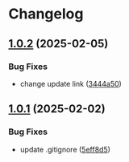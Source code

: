 # Changelog

## [1.0.2](https://github.com/untrustedmodders/dynhook/compare/v1.0.1...v1.0.2) (2025-02-05)


### Bug Fixes

* change update link ([3444a50](https://github.com/untrustedmodders/dynhook/commit/3444a503a5f99bf84bfbf4efaa3f1f37f88c7cda))

## [1.0.1](https://github.com/untrustedmodders/dynhook/compare/v1.0.0...v1.0.1) (2025-02-02)


### Bug Fixes

* update .gitignore ([5eff8d5](https://github.com/untrustedmodders/dynhook/commit/5eff8d565c23b1a0be9c1122c1c6a7d7ea4e12d3))
